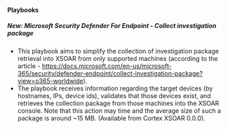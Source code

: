 
#### Playbooks
##### New: Microsoft Security Defender For Endpoint - Collect investigation package 
- This playbook aims to simplify the collection of investigation package retrieval into XSOAR from only supported machines (according to the article -  https://docs.microsoft.com/en-us/microsoft-365/security/defender-endpoint/collect-investigation-package?view=o365-worldwide). 
- The playbook receives information regarding the target devices (by hostnames, IPs, device ids), validates that those devices exist, and retrieves the collection package from those machines into the XSOAR console. Note that this action may time and the average size of such a package is around ~15 MB. (Available from Cortex XSOAR 0.0.0).
